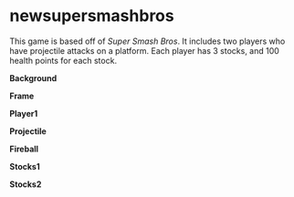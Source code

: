 # newsupersmashbros

This game is based off of *Super Smash Bros*. It includes two players who have projectile attacks on a platform. Each player has 3 stocks, and 100 health points for each stock.  

**Background**


**Frame**


**Player1**


**Projectile**


**Fireball**


**Stocks1**


**Stocks2**
